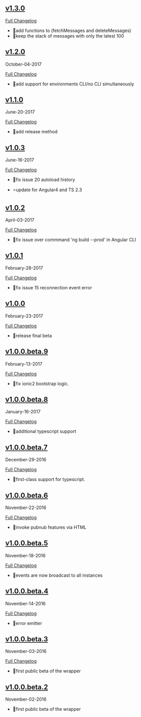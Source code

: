 ## [v1.3.0](https://github.com/pubnub/pubnub-angular2/tree/v1.3.0)


  [Full Changelog](https://github.com/pubnub/pubnub-angular2/compare/v1.2.0...v1.3.0)

- 🌟add functions to (fetchMessages and deleteMessages)
- 🌟keep the stack of messages with only the latest 100




## [v1.2.0](https://github.com/pubnub/pubnub-angular2/tree/v1.2.0)
  October-04-2017


  [Full Changelog](https://github.com/pubnub/pubnub-angular2/compare/v1.1.0...v1.2.0)

- 🌟add support for environments CLI/no CLI simultaneously




## [v1.1.0](https://github.com/pubnub/pubnub-angular2/tree/v1.1.0)
  June-20-2017


  [Full Changelog](https://github.com/pubnub/pubnub-angular2/compare/v1.0.3...v1.1.0)

- 🌟add release method




## [v1.0.3](https://github.com/pubnub/pubnub-angular2/tree/v1.0.3)
  June-16-2017


  [Full Changelog](https://github.com/pubnub/pubnub-angular2/compare/v1.0.2...v1.0.3)



- 🐛fix issue 20 autoload history

- ⭐update for Angular4 and TS 2.3



## [v1.0.2](https://github.com/pubnub/pubnub-angular2/tree/v1.0.2)
  April-03-2017


  [Full Changelog](https://github.com/pubnub/pubnub-angular2/compare/v1.0.1...v1.0.2)



- 🐛fix issue over commmand 'ng build --prod' in Angular CLI


## [v1.0.1](https://github.com/pubnub/pubnub-angular2/tree/v1.0.1)
  February-28-2017


  [Full Changelog](https://github.com/pubnub/pubnub-angular2/compare/v1.0.0...v1.0.1)



- 🐛fix issue 15 reconnection event error


## [v1.0.0](https://github.com/pubnub/pubnub-angular2/tree/v1.0.0)
  February-23-2017


  [Full Changelog](https://github.com/pubnub/pubnub-angular2/compare/v1.0.0.beta.9...v1.0.0)

- 🌟release final beta




## [v1.0.0.beta.9](https://github.com/pubnub/pubnub-angular2/tree/v1.0.0.beta.9)
  February-13-2017


  [Full Changelog](https://github.com/pubnub/pubnub-angular2/compare/v1.0.0.beta.8...v1.0.0.beta.9)

- 🌟fix ionic2 bootstrap logic.




## [v1.0.0.beta.8](https://github.com/pubnub/pubnub-angular2/tree/v1.0.0.beta.8)
  January-16-2017


  [Full Changelog](https://github.com/pubnub/pubnub-angular2/compare/v1.0.0.beta.7...v1.0.0.beta.8)

- 🌟additional typescript support




## [v1.0.0.beta.7](https://github.com/pubnub/pubnub-angular2/tree/v1.0.0.beta.7)
  December-29-2016


  [Full Changelog](https://github.com/pubnub/pubnub-angular2/compare/v1.0.0.beta.6...v1.0.0.beta.7)

- 🌟first-class support for typescript.




## [v1.0.0.beta.6](https://github.com/pubnub/pubnub-angular2/tree/v1.0.0.beta.6)
  November-22-2016


  [Full Changelog](https://github.com/pubnub/pubnub-angular2/compare/v1.0.0.beta.5...v1.0.0.beta.6)

- 🌟invoke pubnub features via HTML




## [v1.0.0.beta.5](https://github.com/pubnub/pubnub-angular2/tree/v1.0.0.beta.5)
  November-18-2016


  [Full Changelog](https://github.com/pubnub/pubnub-angular2/compare/v1.0.0.beta.4...v1.0.0.beta.5)

- 🌟events are now broadcast to all instances




## [v1.0.0.beta.4](https://github.com/pubnub/pubnub-angular2/tree/v1.0.0.beta.4)
  November-14-2016


  [Full Changelog](https://github.com/pubnub/pubnub-angular2/compare/v1.0.0.beta.3...v1.0.0.beta.4)

- 🌟error emitter




## [v1.0.0.beta.3](https://github.com/pubnub/pubnub-angular2/tree/v1.0.0.beta.3)
  November-03-2016


  [Full Changelog](https://github.com/pubnub/pubnub-angular2/compare/v1.0.0.beta.2...v1.0.0.beta.3)

- 🌟first public beta of the wrapper




## [v1.0.0.beta.2](https://github.com/pubnub/pubnub-angular2/tree/v1.0.0.beta.2)
  November-02-2016



- 🌟first public beta of the wrapper



